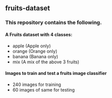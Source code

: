 
## fruits-dataset

### This repository contains the following. 

#### A Fruits dataset with 4 classes:
- apple (Apple only) 
- orange (Orange only)
- banana (Banana only)
- mix (A mix of the above 3 fruits)

#### Images to train and test a fruits image classifier
- 240 images for training
- 60 images of same for testing
